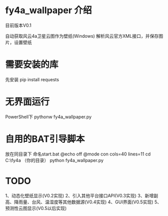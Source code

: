 # fy4a_wallpaper 介绍
目前版本V0.1

自动获取风云4a卫星云图作为壁纸(Windows)
解析风云官方XML接口，并保存图片，设置壁纸

# 需要安装的库
先安装 pip install requests

# 无界面运行
PowerShell下 pythonw fy4a_wallpaper.py

# 自用的BAT引导脚本
放在同目录下 命名start.bat
@echo off
@mode con cols=40 lines=11
cd C:\fy4a （你的目录）
python fy4a_wallpaper.py

# TODO
1、动态化壁纸显示(V0.2实现)
2、引入其他平台接口API(V0.3实现)
3、新增副高、降雨量、台风、温湿度等其他数据源(V0.4实现)
4、GUI界面(V0.5实现)
5、预测性云图显示(V0.5以后实现)
